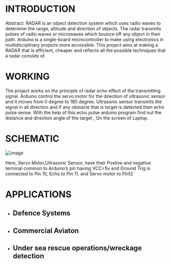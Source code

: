 # INTRODUCTION
Abstract: RADAR is an object detection system which uses radio waves to determine the range, altitude and direction of objects. The radar transmits pulses of radio waves or microwaves which bounce off any object in their path. Arduino is a single-board microcontroller to make using electronics in multidisciplinary projects more accessible. This project aims at making a RADAR that is efficient, cheaper and reflects all the possible techniques that a radar consists of. 

# WORKING 
The project works on the principle of radar echo effect of the transmitting signal. Arduino control the servo motor for the direction of ultrasonic sensor and it moves from 0 degree to 180 degree. 
Ultrasonic sensor transmits the signal in all direction and if any obstacle
that is target is detected then echo pulse sense. With the help of this echo pulse arduino program find out the distance and direction angle of the target ,
On the screen of Laptop.

# SCHEMATIC
![image](https://user-images.githubusercontent.com/51716609/183061831-863e2d06-a37d-406a-ab92-2ad67b79229e.png)


Here,  Servo Motor,Ultrasonic Sensor, have their Postive and negative terminal common to Arduino’s pin having VCC=5v and Ground Trig is connected to Pin 10, Echo to Pin 11, and Servo motor to Pin12

# APPLICATIONS

- ## Defence Systems
- ## Commercial Aviaton
- ## Under sea rescue operations/wreckage detection 

